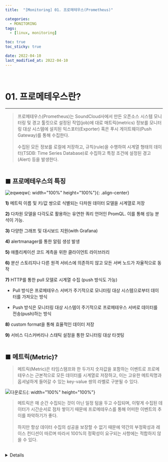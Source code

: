 ```yaml
---
title:  "[Monitoring] 01. 프로메테우스(Prometheus)" 

categories:
  - MONITORING
tags:
  - [linux, monitoring]

toc: true
toc_sticky: true

date: 2022-04-10
last_modified_at: 2022-04-10
---
```

<br>

# 01. 프로메테우스란?
---

<style>
table {
    font-size: 12pt;
}
table th:first-of-type {
    width: 5%;
}
table th:nth-of-type(2) {
    width: 15%;
}
table th:nth-of-type(3) {
    width: 50%;
}
table th:nth-of-type(4) {
    width: 30%;
}
big {
    font-size: 15pt;
}
</style>

> 프로메테우스(Prometheus)는 SoundCloud사에서 만든 오픈소스 시스템 모니터링 및 경고 툴킷으로 설정된 작업(job)에 대로 매트릭(metrics) 정보를 모니터링 대상 시스템에 설치된 익스포터(Exporter) 혹은 푸시 게이트웨이(Push Gateway)를 통해 수집한다. <br><br> 수집된 모든 정보를 로컬에 저장하고, 규칙(rule)을 수행하여 시계열 형태의 데이터(TSDB: Time Series Database)로 수집하고 특정 조건에 설정된 경고(Alert) 등을 발생한다.

<br>

<big> **■ 프로메테우스의 특징** </big> <br>

![eqweqw](https://github.com/revenge1005/bash_shell/assets/42735894/97dd4613-4280-404b-b4ee-8416bd805ab5){: width="100%" height="100%"}{: .align-center}

**1)** 메트릭 이름 및 키/값 쌍으로 식별되는 다차원 데이터 모델을 시계열로 저장

**2)** 다차원 모델을 다각도로 활용하는 유연한 쿼리 언어인 PromQL. 이를 통해 성능 분석이 가능.

**3)** 다양한 그래프 및 대시보드 지원(with Grafana)

**4)** alertmanager를 통한 알림 생성 발생

**5)** 애플리케이션 코드 계측을 위한 클라이언트 라이브러리

**6)** 분산 스토리지나 다른 원격 서비스에 의존하지 않고 모든 서버 노드가 자율적으로 동작

**7)** HTTP를 통한 pull 모델로 시계열 수집 (push 방식도 가능)

+ Pull 방식은 프로메테우스 서버가 주기적으로 모니터링 대상 시스템으로부터 데이터를 가져오는 방식

+ Push 방식은 모니터링 대상 시스템이 주기적으로 프로메테우스 서버로 데이터를 전송(push)하는 방식

**8)** custom format을 통해 효율적인 데이터 저장

**9)** 서비스 디스커버리나 스태틱 설정을 통한 모니터링 대상 타겟팅

<br>

<big> **■ 메트릭(Metric)?** </big> <br>

> 메트릭(Metric)은 타임스탬프와 한 두가지 숫자값을 포함하는 이벤트로 프로메테우스는 근본적으로 모든 데이터를 시계열로 저장하고, 이는 고유한 메트릭명과 옵셔널하게 들어갈 수 있는 key-value 쌍의 라벨로 구분될 수 있다.

![다운로드](https://github.com/revenge1005/bash_shell/assets/42735894/98e0d955-bfae-470f-99ba-f7c7497ba2d2){: width="100%" height="100%"}

> 메트릭은 매 순간 수집되는 것이 아닌 일정 텀을 두고 수집되며, 이렇게 수집된 데이터가 시간순서로 점차 쌓이기 때문에 프로메테우스를 통해 어떠한 이벤트의 추이를 파악하기가 좋다. <br><br> 하지만 항상 데이터 수집의 성공을 보장할 수 없기 때문에 약간의 부정확성과 레이스 컨디션이 따르며 따라서 100%의 정확성이 요구되는 사항에는 적합하지 않을 수 있다.

<br>

<details>
<small><summary>시계열 데이터?</summary></small>

> 일정한 시간동안 수집된 일련의 순차적으로 정해진 데이터 셋의 집합으로 시계열 데이터의 특징으로는 시간에 관해 순서가 매겨져 있다는 점이다. <br><br> 시계열 데이터의 분석 목적은 시계열이 갖고 있는 법칙성을 발견해 이를 "모형화"하고 추정된 모형을 통해 미래의 값을 forecasting 하는 것이다. 

+ 시계열 자료의 종류

    - POS (Points of Sales) 구매 자료 (불규칙적인 시차)
    
    - 일일 코스피 주식 가격

    - 월별/분기별/연도별 특정 사건의 수치 (규칙적인 시차) 등 일어난 사건의 데이터 값을 모은 데이터 셋

</details>